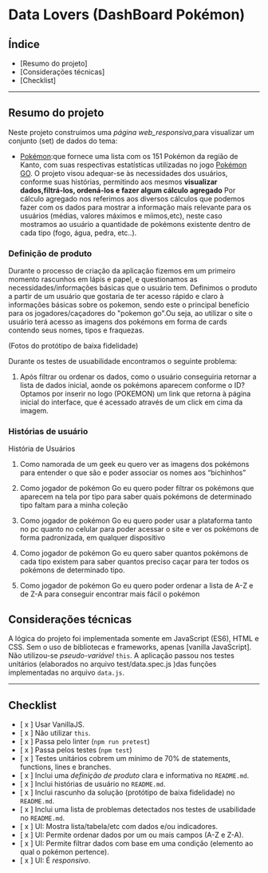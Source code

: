 # Data Lovers (DashBoard Pokémon)


## Índice


* [Resumo do projeto]
* [Considerações técnicas]
* [Checklist]


***


##  Resumo do projeto


Neste projeto construimos uma _página web_responsiva_,para visualizar um conjunto (set) de dados do tema:
 * [Pokémon](src/data/pokemon/pokemon.json):que fornece uma lista com os 151 Pokémon da região de
Kanto, com suas respectivas estatísticas utilizadas no jogo [Pokémon GO](http://pokemongolive.com).
O projeto visou adequar-se às necessidades dos usuários, conforme suas histórias, permitindo aos mesmos **visualizar dados,filtrá-los, ordená-los e fazer algum cálculo agregado**
Por cálculo agregado nos referimos aos diversos cálculos que podemos fazer com os dados para mostrar a informação mais relevante para os usuários (médias, valores máximos e míimos,etc), neste caso mostramos ao usuário a quantidade de pokémons existente dentro de cada tipo (fogo, água, pedra, etc..).



### Definição de produto


Durante o processo de criação da aplicação fizemos em um primeiro momento rascunhos em lápis e papel, e questionamos as necessidades/informações básicas que o usuário tem.
Definimos o produto a partir de um usuário que gostaria de ter acesso rápido e claro à informações básicas sobre os pokemon, sendo este o principal benefício para os jogadores/caçadores do "pokemon go".Ou seja, ao utilizar o site o usuário terá acesso as imagens dos pokémons em forma de cards contendo seus nomes, tipos e fraquezas.

(Fotos do protótipo de baixa fidelidade)

Durante os testes de usuabilidade encontramos o seguinte problema:
1. Após filtrar ou ordenar os dados, como o usuário conseguiria retornar a lista de dados inicial, aonde os pokémons aparecem conforme o ID?
Optamos por inserir no logo (POKEMON) um link que retorna à página inicial do interface, que é acessado através de um click em cima da imagem.


### Histórias de usuário


História de Usuários


1. Como namorada de um geek eu quero ver as imagens dos pokémons para entender o que são e poder associar os nomes aos “bichinhos”

2. Como jogador de pokémon Go eu quero poder filtrar os pokémons que aparecem na tela por tipo para saber quais pokémons de determinado tipo faltam para a minha coleção

3. Como jogador de pokémon Go eu quero poder usar a plataforma tanto no pc quanto no celular para poder acessar o site e ver os pokémons de forma padronizada, em qualquer dispositivo

4. Como jogador de pokémon Go eu quero saber quantos pokémons de cada tipo existem para saber quantos preciso caçar para ter todos os pokémons de determinado tipo.

5. Como jogador de pokémon Go eu quero poder ordenar a lista de A-Z e de Z-A para conseguir encontrar mais fácil o pokémon


## Considerações técnicas


A lógica do projeto foi implementada somente em JavaScript (ES6), HTML e CSS. Sem o uso de bibliotecas e frameworks, apenas [vanilla JavaScript].
Não utilizou-se _pseudo-variável_ `this`.
A aplicação passou nos testes unitários (elaborados no arquivo test/data.spec.js )das funções implementadas no arquivo `data.js`.




***

## Checklist


* [ x ] Usar VanillaJS.
* [ x ] Não utilizar `this`.
* [ x ] Passa pelo linter (`npm run pretest`)
* [ x ] Passa pelos testes (`npm test`)
* [ x ] Testes unitários cobrem um mínimo de 70% de statements, functions, lines e branches.
* [ x ] Inclui uma _definição de produto_ clara e informativa no `README.md`.
* [ x ] Inclui histórias de usuário no `README.md`.
* [ x ] Inclui rascunho da solução (protótipo de baixa fidelidade) no `README.md`.
* [ x ] Inclui uma lista de problemas detectados nos testes de usabilidade no `README.md`.
* [ x ] UI: Mostra lista/tabela/etc com dados e/ou indicadores.
* [ x ] UI: Permite ordenar dados por um ou mais campos (A-Z e Z-A).
* [ x ] UI: Permite filtrar dados com base em uma condição (elemento ao qual o pokémon pertence).
* [ x ] UI: É _responsivo_.

